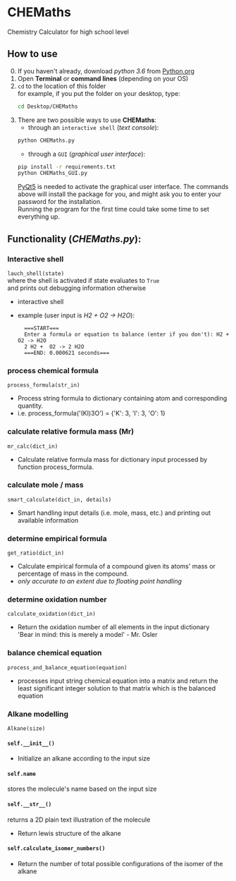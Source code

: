 # CHEMaths
Chemistry Calculator for high school level

## How to use
0. If you haven't already, download _python 3.6_ from [Python.org](https://www.python.org/downloads/release/python-360/)
1. Open **Terminal** or **command lines** (depending on your OS)
2. `cd` to the location of this folder  
   for example, if you put the folder on your desktop, type:  
    ```sh
    cd Desktop/CHEMaths
    ```
3. There are two possible ways to use **CHEMaths**: 
   - through an `interactive shell` (_text console_):
   ```sh
   python CHEMaths.py
   ```  
   - through a `GUI` (_graphical user interface_):
    ```sh
    pip install -r requirements.txt
    python CHEMaths_GUI.py
    ```
    [PyQt5](https://riverbankcomputing.com/software/pyqt/)
    is needed to activate the graphical user interface.
    The commands above will install the package for you, 
    and might ask you to enter your password for the installation.  
    Running the program for the first time could take some time
    to set everything up.
     
  
## Functionality (_CHEMaths.py_):
### Interactive shell
`lauch_shell(state)`  
where the shell is activated if state evaluates to `True`  
and prints out debugging information otherwise

- interactive shell
- example (user input is *H2 + O2 -> H2O*):

	
		===START===
		Enter a formula or equation to balance (enter if you don't): H2 + O2 -> H2O
		2 H2 +  O2 -> 2 H2O
		===END: 0.000621 seconds===

### process chemical formula
`process_formula(str_in)`  

- Process string formula to dictionary containing atom and corresponding quantity.  
- i.e. process_formula('(KI)3O') = {'K': 3, 'I': 3, 'O': 1}

### calculate relative formula mass (Mr)
`mr_calc(dict_in)`  

- Calculate relative formula mass for dictionary input processed by function process_formula.

### calculate mole / mass 
`smart_calculate(dict_in, details)`

- Smart handling input details (i.e. mole, mass, etc.) and printing out available information

### determine empirical formula
`get_ratio(dict_in)`

- Calculate empirical formula of a compound given its atoms' mass or percentage of mass in the compound.
- *only accurate to an extent due to floating point handling*

### determine oxidation number
`calculate_oxidation(dict_in)`

- Return the oxidation number of all elements in the input dictionary  
'Bear in mind: this is merely a model'  - Mr. Osler

### balance chemical equation
`process_and_balance_equation(equation)`

- processes input string chemical equation into a matrix and return the least significant integer solution to that matrix which is the balanced equation

### Alkane modelling
`Alkane(size)`

#### `self.__init__()`
- Initialize an alkane according to the input size

#### `self.name`
stores the molecule's name based on the input size

#### `self.__str__()`
returns a 2D plain text illustration of the molecule

- Return lewis structure of the alkane

#### `self.calculate_isomer_numbers()`
- Return the number of total possible configurations of the isomer of the alkane